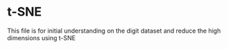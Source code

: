 # t-SNE

This file is for initial understanding on the digit dataset and reduce the high dimensions using t-SNE
